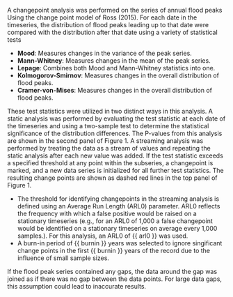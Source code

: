 A changepoint analysis was performed on the series of annual flood peaks Using the change point model of Ross (2015). For each date in the timeseries, the distribution of flood peaks leading up to that date were compared with the distribution after that date using a variety of statistical tests

 - **Mood**: Measures changes in the variance of the peak series.
 - **Mann-Whitney**: Measures changes in the mean of the peak series.
 - **Lepage**: Combines both Mood and Mann-Whitney statistics into one.
 - **Kolmogorov-Smirnov**: Measures changes in the overall distribution of flood peaks.
 - **Cramer-von-Mises**: Measures changes in the overall distribution of flood peaks.

These test statistics were utilized in two distinct ways in this analysis.  A static analysis was performed by evaluating the test statistic at each date of the timeseries and using a two-sample test to determine the statistical significance of the distribution differences.  The P-values from this analysis are shown in the second panel of Figure 1.
A streaming analysis was performed by treating the data as a stream of values and repeating the static analysis after each new value was added. If the test statistic exceeds a specified threshold at any point within the subseries, a changepoint is marked, and a new data series is initialized for all further test statistics. The resulting change points are shown as dashed red lines in the top panel of Figure 1.

 - The threshold for identifying changepoints in the streaming analysis is defined using an Average Run Length (ARL0) parameter. ARL0 reflects the frequency with which a false positive would be raised on a stationary timeseries (e.g., for an ARL0 of 1,000 a false changepoint would be identified on a stationary timeseries on average every 1,000 samples.).  For this analysis, an ARL0 of {{ arl0 }} was used.
 - A burn-in period of {{ burnin }} years was selected to ignore singificant change points in the first {{ burnin }} years of the record due to the influence of small sample sizes.

If the flood peak series contained any gaps, the data around the gap was joined as if there was no gap between the data points. For large data gaps, this assumption could lead to inaccurate results.

